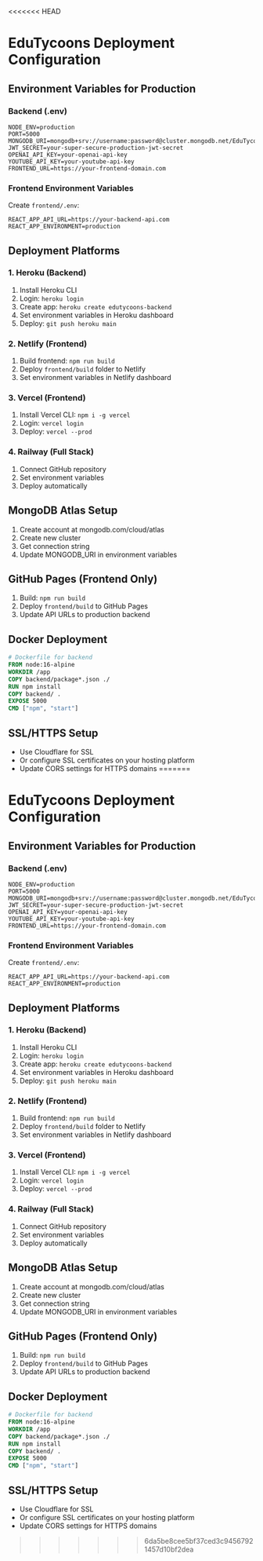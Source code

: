 <<<<<<< HEAD
# EduTycoons Deployment Configuration

## Environment Variables for Production

### Backend (.env)
```env
NODE_ENV=production
PORT=5000
MONGODB_URI=mongodb+srv://username:password@cluster.mongodb.net/EduTycoons
JWT_SECRET=your-super-secure-production-jwt-secret
OPENAI_API_KEY=your-openai-api-key
YOUTUBE_API_KEY=your-youtube-api-key
FRONTEND_URL=https://your-frontend-domain.com
```

### Frontend Environment Variables
Create `frontend/.env`:
```env
REACT_APP_API_URL=https://your-backend-api.com
REACT_APP_ENVIRONMENT=production
```

## Deployment Platforms

### 1. Heroku (Backend)
1. Install Heroku CLI
2. Login: `heroku login`
3. Create app: `heroku create edutycoons-backend`
4. Set environment variables in Heroku dashboard
5. Deploy: `git push heroku main`

### 2. Netlify (Frontend)
1. Build frontend: `npm run build`
2. Deploy `frontend/build` folder to Netlify
3. Set environment variables in Netlify dashboard

### 3. Vercel (Frontend)
1. Install Vercel CLI: `npm i -g vercel`
2. Login: `vercel login`
3. Deploy: `vercel --prod`

### 4. Railway (Full Stack)
1. Connect GitHub repository
2. Set environment variables
3. Deploy automatically

## MongoDB Atlas Setup
1. Create account at mongodb.com/cloud/atlas
2. Create new cluster
3. Get connection string
4. Update MONGODB_URI in environment variables

## GitHub Pages (Frontend Only)
1. Build: `npm run build`
2. Deploy `frontend/build` to GitHub Pages
3. Update API URLs to production backend

## Docker Deployment
```dockerfile
# Dockerfile for backend
FROM node:16-alpine
WORKDIR /app
COPY backend/package*.json ./
RUN npm install
COPY backend/ .
EXPOSE 5000
CMD ["npm", "start"]
```

## SSL/HTTPS Setup
- Use Cloudflare for SSL
- Or configure SSL certificates on your hosting platform
- Update CORS settings for HTTPS domains
=======
# EduTycoons Deployment Configuration

## Environment Variables for Production

### Backend (.env)
```env
NODE_ENV=production
PORT=5000
MONGODB_URI=mongodb+srv://username:password@cluster.mongodb.net/EduTycoons
JWT_SECRET=your-super-secure-production-jwt-secret
OPENAI_API_KEY=your-openai-api-key
YOUTUBE_API_KEY=your-youtube-api-key
FRONTEND_URL=https://your-frontend-domain.com
```

### Frontend Environment Variables
Create `frontend/.env`:
```env
REACT_APP_API_URL=https://your-backend-api.com
REACT_APP_ENVIRONMENT=production
```

## Deployment Platforms

### 1. Heroku (Backend)
1. Install Heroku CLI
2. Login: `heroku login`
3. Create app: `heroku create edutycoons-backend`
4. Set environment variables in Heroku dashboard
5. Deploy: `git push heroku main`

### 2. Netlify (Frontend)
1. Build frontend: `npm run build`
2. Deploy `frontend/build` folder to Netlify
3. Set environment variables in Netlify dashboard

### 3. Vercel (Frontend)
1. Install Vercel CLI: `npm i -g vercel`
2. Login: `vercel login`
3. Deploy: `vercel --prod`

### 4. Railway (Full Stack)
1. Connect GitHub repository
2. Set environment variables
3. Deploy automatically

## MongoDB Atlas Setup
1. Create account at mongodb.com/cloud/atlas
2. Create new cluster
3. Get connection string
4. Update MONGODB_URI in environment variables

## GitHub Pages (Frontend Only)
1. Build: `npm run build`
2. Deploy `frontend/build` to GitHub Pages
3. Update API URLs to production backend

## Docker Deployment
```dockerfile
# Dockerfile for backend
FROM node:16-alpine
WORKDIR /app
COPY backend/package*.json ./
RUN npm install
COPY backend/ .
EXPOSE 5000
CMD ["npm", "start"]
```

## SSL/HTTPS Setup
- Use Cloudflare for SSL
- Or configure SSL certificates on your hosting platform
- Update CORS settings for HTTPS domains
>>>>>>> 6da5be8cee5bf37ced3c94567921457d10bf2dea
